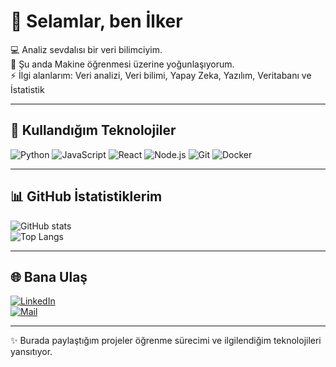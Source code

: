 # 👋 Selamlar, ben İlker

💻 Analiz sevdalısı bir veri bilimciyim.  
🌱 Şu anda Makine öğrenmesi üzerine yoğunlaşıyorum.  
⚡ İlgi alanlarım: Veri analizi, Veri bilimi, Yapay Zeka, Yazılım, Veritabanı ve İstatistik  

---

## 🚀 Kullandığım Teknolojiler

![Python](https://img.shields.io/badge/Python-3776AB?style=for-the-badge&logo=python&logoColor=white)
![JavaScript](https://img.shields.io/badge/JavaScript-F7E017?style=for-the-badge&logo=javascript&logoColor=black)
![React](https://img.shields.io/badge/React-20232A?style=for-the-badge&logo=react&logoColor=61DAFB)
![Node.js](https://img.shields.io/badge/Node.js-339933?style=for-the-badge&logo=nodedotjs&logoColor=white)
![Git](https://img.shields.io/badge/Git-F05033?style=for-the-badge&logo=git&logoColor=white)
![Docker](https://img.shields.io/badge/Docker-2496ED?style=for-the-badge&logo=docker&logoColor=white)

---

## 📊 GitHub İstatistiklerim

![GitHub stats](https://github-readme-stats.vercel.app/api?username=**kullaniciAdin**&show_icons=true&theme=radical)  
![Top Langs](https://github-readme-stats.vercel.app/api/top-langs/?username=**kullaniciAdin**&layout=compact&theme=radical)

---

## 🌐 Bana Ulaş

[![LinkedIn](https://img.shields.io/badge/LinkedIn-0077B5?style=for-the-badge&logo=linkedin&logoColor=white)](www.linkedin.com/in/ilker-emül-0321a7323)  
[![Mail](https://img.shields.io/badge/Gmail-D14836?style=for-the-badge&logo=gmail&logoColor=white)](mailto:socialmya06@gmail.com)  

---
✨ Burada paylaştığım projeler öğrenme sürecimi ve ilgilendiğim teknolojileri yansıtıyor.  
